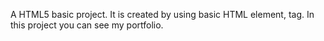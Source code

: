 A HTML5 basic project. It is created by using basic HTML element, tag. In this project you can see my portfolio.
